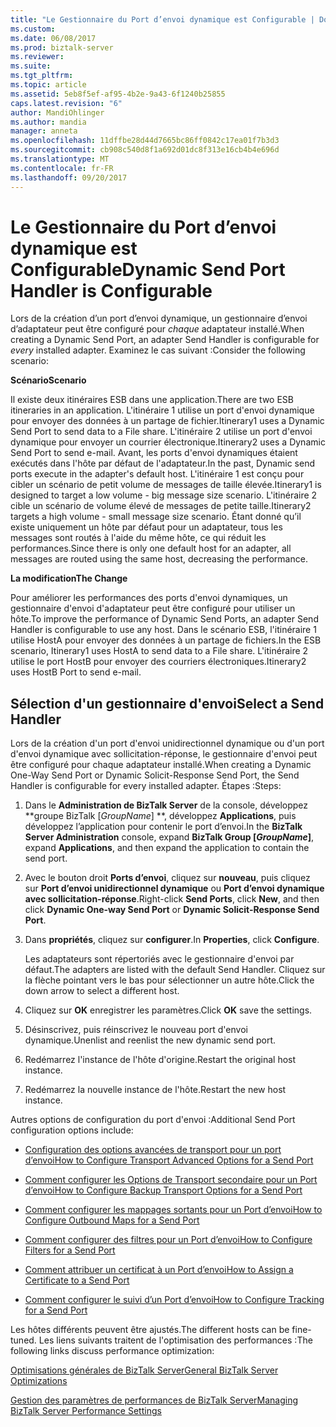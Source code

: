 ```yaml
---
title: "Le Gestionnaire du Port d’envoi dynamique est Configurable | Documents Microsoft"
ms.custom: 
ms.date: 06/08/2017
ms.prod: biztalk-server
ms.reviewer: 
ms.suite: 
ms.tgt_pltfrm: 
ms.topic: article
ms.assetid: 5eb8f5ef-af95-4b2e-9a43-6f1240b25855
caps.latest.revision: "6"
author: MandiOhlinger
ms.author: mandia
manager: anneta
ms.openlocfilehash: 11dffbe28d44d7665bc86ff0842c17ea01f7b3d3
ms.sourcegitcommit: cb908c540d8f1a692d01dc8f313e16cb4b4e696d
ms.translationtype: MT
ms.contentlocale: fr-FR
ms.lasthandoff: 09/20/2017
---
```

# <a name="dynamic-send-port-handler-is-configurable"></a><span data-ttu-id="82ea7-102">Le Gestionnaire du Port d’envoi dynamique est Configurable</span><span class="sxs-lookup"><span data-stu-id="82ea7-102">Dynamic Send Port Handler is Configurable</span></span>
<span data-ttu-id="82ea7-103">Lors de la création d’un port d’envoi dynamique, un gestionnaire d’envoi d’adaptateur peut être configuré pour *chaque* adaptateur installé.</span><span class="sxs-lookup"><span data-stu-id="82ea7-103">When creating a Dynamic Send Port, an adapter Send Handler is configurable for *every* installed adapter.</span></span> <span data-ttu-id="82ea7-104">Examinez le cas suivant :</span><span class="sxs-lookup"><span data-stu-id="82ea7-104">Consider the following scenario:</span></span>  
  
 <span data-ttu-id="82ea7-105">**Scénario**</span><span class="sxs-lookup"><span data-stu-id="82ea7-105">**Scenario**</span></span>  
  
 <span data-ttu-id="82ea7-106">Il existe deux itinéraires ESB dans une application.</span><span class="sxs-lookup"><span data-stu-id="82ea7-106">There are two ESB itineraries in an application.</span></span> <span data-ttu-id="82ea7-107">L'itinéraire 1 utilise un port d'envoi dynamique pour envoyer des données à un partage de fichier.</span><span class="sxs-lookup"><span data-stu-id="82ea7-107">Itinerary1 uses a Dynamic Send Port to send data to a File share.</span></span> <span data-ttu-id="82ea7-108">L'itinéraire 2 utilise un port d'envoi dynamique pour envoyer un courrier électronique.</span><span class="sxs-lookup"><span data-stu-id="82ea7-108">Itinerary2 uses a Dynamic Send Port to send e-mail.</span></span> <span data-ttu-id="82ea7-109">Avant, les ports d'envoi dynamiques étaient exécutés dans l'hôte par défaut de l'adaptateur.</span><span class="sxs-lookup"><span data-stu-id="82ea7-109">In the past, Dynamic send ports execute in the adapter's default host.</span></span> <span data-ttu-id="82ea7-110">L'itinéraire 1 est conçu pour cibler un scénario de petit volume de messages de taille élevée.</span><span class="sxs-lookup"><span data-stu-id="82ea7-110">Itinerary1 is designed to target a low volume - big message size scenario.</span></span> <span data-ttu-id="82ea7-111">L'itinéraire 2 cible un scénario de volume élevé de messages de petite taille.</span><span class="sxs-lookup"><span data-stu-id="82ea7-111">Itinerary2 targets a high volume - small message size scenario.</span></span> <span data-ttu-id="82ea7-112">Étant donné qu’il existe uniquement un hôte par défaut pour un adaptateur, tous les messages sont routés à l'aide du même hôte, ce qui réduit les performances.</span><span class="sxs-lookup"><span data-stu-id="82ea7-112">Since there is only one default host for an adapter, all messages are routed using the same host, decreasing the performance.</span></span>  
  
 <span data-ttu-id="82ea7-113">**La modification**</span><span class="sxs-lookup"><span data-stu-id="82ea7-113">**The Change**</span></span>  
  
 <span data-ttu-id="82ea7-114">Pour améliorer les performances des ports d'envoi dynamiques, un gestionnaire d'envoi d'adaptateur peut être configuré pour utiliser un hôte.</span><span class="sxs-lookup"><span data-stu-id="82ea7-114">To improve the performance of Dynamic Send Ports, an adapter Send Handler is configurable to use any host.</span></span> <span data-ttu-id="82ea7-115">Dans le scénario ESB, l'itinéraire 1 utilise HostA pour envoyer des données à un partage de fichiers.</span><span class="sxs-lookup"><span data-stu-id="82ea7-115">In the ESB scenario, Itinerary1 uses HostA to send data to a File share.</span></span> <span data-ttu-id="82ea7-116">L'itinéraire 2 utilise le port HostB pour envoyer des courriers électroniques.</span><span class="sxs-lookup"><span data-stu-id="82ea7-116">Itinerary2 uses HostB Port to send e-mail.</span></span>  
  
## <a name="select-a-send-handler"></a><span data-ttu-id="82ea7-117">Sélection d'un gestionnaire d'envoi</span><span class="sxs-lookup"><span data-stu-id="82ea7-117">Select a Send Handler</span></span>  
 <span data-ttu-id="82ea7-118">Lors de la création d'un port d'envoi unidirectionnel dynamique ou d'un port d'envoi dynamique avec sollicitation-réponse, le gestionnaire d'envoi peut être configuré pour chaque adaptateur installé.</span><span class="sxs-lookup"><span data-stu-id="82ea7-118">When creating a Dynamic One-Way Send Port or Dynamic Solicit-Response Send Port, the Send Handler is configurable for every installed adapter.</span></span> <span data-ttu-id="82ea7-119">Étapes :</span><span class="sxs-lookup"><span data-stu-id="82ea7-119">Steps:</span></span>  
  
1.  <span data-ttu-id="82ea7-120">Dans le **Administration de BizTalk Server** de la console, développez  **groupe BizTalk [*GroupName*] **, développez **Applications**, puis développez l’application pour contenir le port d’envoi.</span><span class="sxs-lookup"><span data-stu-id="82ea7-120">In the **BizTalk Server Administration** console, expand **BizTalk Group [*GroupName*]**, expand **Applications**, and then expand the application to contain the send port.</span></span>  
  
2.  <span data-ttu-id="82ea7-121">Avec le bouton droit **Ports d’envoi**, cliquez sur **nouveau**, puis cliquez sur **Port d’envoi unidirectionnel dynamique** ou **Port d’envoi dynamique avec sollicitation-réponse**.</span><span class="sxs-lookup"><span data-stu-id="82ea7-121">Right-click **Send Ports**, click **New**, and then click **Dynamic One-way Send Port** or **Dynamic Solicit-Response Send Port**.</span></span>  
  
3.  <span data-ttu-id="82ea7-122">Dans **propriétés**, cliquez sur **configurer**.</span><span class="sxs-lookup"><span data-stu-id="82ea7-122">In  **Properties**, click **Configure**.</span></span>  
  
     <span data-ttu-id="82ea7-123">Les adaptateurs sont répertoriés avec le gestionnaire d'envoi par défaut.</span><span class="sxs-lookup"><span data-stu-id="82ea7-123">The adapters are listed with the default Send Handler.</span></span> <span data-ttu-id="82ea7-124">Cliquez sur la flèche pointant vers le bas pour sélectionner un autre hôte.</span><span class="sxs-lookup"><span data-stu-id="82ea7-124">Click the down arrow to select a different host.</span></span>  
  
4.  <span data-ttu-id="82ea7-125">Cliquez sur **OK** enregistrer les paramètres.</span><span class="sxs-lookup"><span data-stu-id="82ea7-125">Click **OK** save the settings.</span></span>  
  
5.  <span data-ttu-id="82ea7-126">Désinscrivez, puis réinscrivez le nouveau port d'envoi dynamique.</span><span class="sxs-lookup"><span data-stu-id="82ea7-126">Unenlist and reenlist the new dynamic send port.</span></span>  
  
6.  <span data-ttu-id="82ea7-127">Redémarrez l'instance de l'hôte d'origine.</span><span class="sxs-lookup"><span data-stu-id="82ea7-127">Restart the original host instance.</span></span>  
  
7.  <span data-ttu-id="82ea7-128">Redémarrez la nouvelle instance de l'hôte.</span><span class="sxs-lookup"><span data-stu-id="82ea7-128">Restart the new host instance.</span></span>  
  
 <span data-ttu-id="82ea7-129">Autres options de configuration du port d'envoi :</span><span class="sxs-lookup"><span data-stu-id="82ea7-129">Additional Send Port configuration options include:</span></span>  
  
-   [<span data-ttu-id="82ea7-130">Configuration des options avancées de transport pour un port d’envoi</span><span class="sxs-lookup"><span data-stu-id="82ea7-130">How to Configure Transport Advanced Options for a Send Port</span></span>](http://go.microsoft.com/fwlink/p/?LinkId=267697)  
  
-   [<span data-ttu-id="82ea7-131">Comment configurer les Options de Transport secondaire pour un Port d’envoi</span><span class="sxs-lookup"><span data-stu-id="82ea7-131">How to Configure Backup Transport Options for a Send Port</span></span>](http://go.microsoft.com/fwlink/p/?LinkId=267698)  
  
-   [<span data-ttu-id="82ea7-132">Comment configurer les mappages sortants pour un Port d’envoi</span><span class="sxs-lookup"><span data-stu-id="82ea7-132">How to Configure Outbound Maps for a Send Port</span></span>](http://go.microsoft.com/fwlink/p/?LinkId=267699)  
  
-   [<span data-ttu-id="82ea7-133">Comment configurer des filtres pour un Port d’envoi</span><span class="sxs-lookup"><span data-stu-id="82ea7-133">How to Configure Filters for a Send Port</span></span>](http://go.microsoft.com/fwlink/p/?LinkId=267700)  
  
-   [<span data-ttu-id="82ea7-134">Comment attribuer un certificat à un Port d’envoi</span><span class="sxs-lookup"><span data-stu-id="82ea7-134">How to Assign a Certificate to a Send Port</span></span>](http://go.microsoft.com/fwlink/p/?LinkId=267701)  
  
-   [<span data-ttu-id="82ea7-135">Comment configurer le suivi d’un Port d’envoi</span><span class="sxs-lookup"><span data-stu-id="82ea7-135">How to Configure Tracking for a Send Port</span></span>](http://go.microsoft.com/fwlink/p/?LinkId=267702)  
  
 <span data-ttu-id="82ea7-136">Les hôtes différents peuvent être ajustés.</span><span class="sxs-lookup"><span data-stu-id="82ea7-136">The different hosts can be fine-tuned.</span></span> <span data-ttu-id="82ea7-137">Les liens suivants traitent de l'optimisation des performances :</span><span class="sxs-lookup"><span data-stu-id="82ea7-137">The following links discuss performance optimization:</span></span>  
  
 [<span data-ttu-id="82ea7-138">Optimisations générales de BizTalk Server</span><span class="sxs-lookup"><span data-stu-id="82ea7-138">General BizTalk Server Optimizations</span></span>](http://go.microsoft.com/fwlink/p/?LinkId=267703)  
  
 [<span data-ttu-id="82ea7-139">Gestion des paramètres de performances de BizTalk Server</span><span class="sxs-lookup"><span data-stu-id="82ea7-139">Managing BizTalk Server Performance Settings</span></span>](http://go.microsoft.com/fwlink/p/?LinkId=267704)